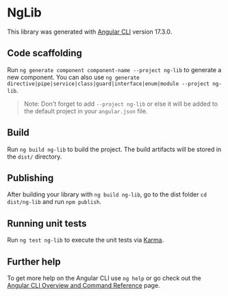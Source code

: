 # NgLib

This library was generated with [Angular CLI](https://github.com/angular/angular-cli) version 17.3.0.

## Code scaffolding

Run `ng generate component component-name --project ng-lib` to generate a new component. You can also use `ng generate directive|pipe|service|class|guard|interface|enum|module --project ng-lib`.
> Note: Don't forget to add `--project ng-lib` or else it will be added to the default project in your `angular.json` file. 

## Build

Run `ng build ng-lib` to build the project. The build artifacts will be stored in the `dist/` directory.

## Publishing

After building your library with `ng build ng-lib`, go to the dist folder `cd dist/ng-lib` and run `npm publish`.

## Running unit tests

Run `ng test ng-lib` to execute the unit tests via [Karma](https://karma-runner.github.io).

## Further help

To get more help on the Angular CLI use `ng help` or go check out the [Angular CLI Overview and Command Reference](https://angular.io/cli) page.
